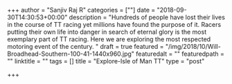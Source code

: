 +++
author = "Sanjiv Raj R"
categories = [""]
date = "2018-09-30T14:30:53+00:00"
description = "Hundreds of people have lost their lives in the course of TT racing yet millions have found the purpose of it. Racers putting their own life into danger in search of eternal glory is the most exemplary part of TT racing. Here we are exploring the most respected motoring event of the century. "
draft = true
featured = "/img/2018/10/Will-Broadhead-Southern-100-41-1440x960.jpg"
featuredalt = ""
featuredpath = ""
linktitle = ""
tags = []
title = "Explore-Isle of Man TT"
type = "post"

+++
